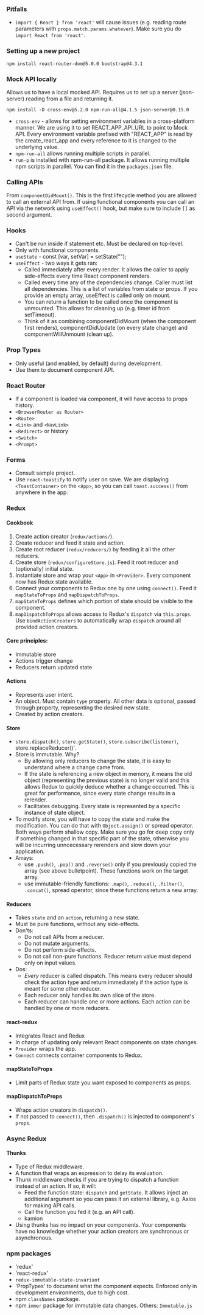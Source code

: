 ### Pitfalls

- `import { React } from 'react'` will cause issues (e.g. reading route parameters with `props.match.params.whatever`). Make sure you do `import React from 'react'`.

### Setting up a new project

    npm install react-router-dom@5.0.0 bootstrap@4.3.1

### Mock API locally

Allows us to have a local mocked API. Requires us to set up a server (json-server) reading from a file and returning it.

    npm install -D cross-env@5.2.0 npm-run-all@4.1.5 json-server@0.15.0

- `cross-env` - allows for setting environment variables in a cross-platform manner. We are using it to set REACT_APP_API_URL to point to Mock API. Every environment variable prefixed with "REACT_APP" is read by the create_react_app and every reference to it is changed to the underlying value.
- `npm-run-all` allows running multiple scripts in parallel.
- `run-p` is installed with npm-run-all package. It allows running multiple npm scripts in parallel. You can find it in the `packages.json` file.

### Calling APIs

From `componentDidMount()`. This is the first lifecycle method you are allowed to call an external API from. If using functional components you can call an API via the network using `useEffect()` hook, but make sure to include `[]` as second argument.

### Hooks

- Can't be run inside if statement etc. Must be declared on top-level.
- Only with functional components.
- `useState` - const [var, setVar] = setState("");
- `useEffect` - two ways it gets ran:
  - Called immediately after every render. It allows the caller to apply side-effects every time React component renders.
  - Called every time any of the dependencies change. Caller must list all dependencies. This is a list of variables from state or props. If you provide an empty array, useEffect is called only on mount.
  - You can return a function to be called once the component is unmounted. This allows for cleaning up (e.g. timer id from setTimeout).
  - Think of it as combining componentDidMount (when the component first renders), componentDidUpdate (on every state change) and componentWillUnmount (clean up).

### Prop Types

- Only useful (and enabled, by default) during development.
- Use them to document component API.

### React Router

- If a component is loaded via <Route> component, it will have access to props history.
- `<BrowserRouter as Router>`
- `<Route>`
- `<Link>` and `<NavLink>`
- `<Redirect>` or history
- `<Switch>`
- `<Prompt>`

### Forms

- Consult sample project.
- Use `react-toastify` to notify user on save. We are displaying `<ToastContainer>` on the `<App>`, so you can call `toast.success()` from anywhere in the app.

### Redux

#### Cookbook

1. Create action creator (`redux/actions/`).
2. Create reducer and feed it state and action.
3. Create root reducer (`redux/reducers/`) by feeding it all the other reducers.
4. Create store (`redux/configureStore.js`). Feed it root reducer and (optionally) initial state.
5. Instantiate store and wrap your `<App>` in `<Provider>`. Every component now has Redux state available.
6. Connect your components to Redux one by one using `connect()`. Feed it `mapStateToProps` and `mapDispatchToProps`.
7. `mapStateToProps` defines which portion of state should be visible to the component.
8. `mapDispatchToProps` allows access to Redux's `dispatch` via `this.props`. Use `bindActionCreators` to automatically wrap `dispatch` around all provided action creators.

#### Core principles:

- Immutable store
- Actions trigger change
- Reducers return updated state

#### Actions

- Represents user intent.
- An object. Must contain `type` property. All other data is optional, passed through property, representing the desired new state.
- Created by action creators.

#### Store

- `store.dispatch()`, `store.getState()`, `store.subscribe(listener)`, store.replaceReducer()`.
- Store is immutable. Why?
  - By allowing only reducers to change the state, it is easy to understand where a change came from.
  - If the state is referencing a new object in memory, it means the old object (representing the previous state) is no longer valid and this allows Redux to quickly deduce whether a change occurred. This is great for performance, since every state change results in a rerender.
  - Facilitates debugging. Every state is represented by a specific instance of state object.
- To modify store, you will have to copy the state and make the modification. You can do that with `Object.assign()` or spread operator. Both ways perform shallow copy. Make sure you go for deep copy only if something changed in that specific part of the state, otherwise you will be incurring unncecessary rerenders and slow down your application.
- Arrays:
  - use `.push()`, `.pop()` and `.reverse()` only if you previously copied the array (see above bulletpoint). These functions work on the target array.
  - use immutable-friendly functions: `.map()`, `.reduce()`, `.filter()`, `.concat()`, spread operator, since these functions return a new array.

#### Reducers

- Takes `state` and an `action`, returning a new state.
- Must be pure functions, without any side-effects.
- Don'ts:
  - Do not call APIs from a reducer.
  - Do not mutate arguments.
  - Do not perform side-effects.
  - Do not call non-pure functions. Reducer return value must depend only on input values.
- Dos:
  - _Every_ reducer is called dispatch. This means every reducer should check the action type and return immediately if the action type is meant for some other reducer.
  - Each reducer only handles its own slice of the store.
  - Each reducer can handle one or more actions. Each action can be handled by one or more reducers.

#### react-redux

- Integrates React and Redux
- In charge of updating only relevant React components on state changes.
- `Provider` wraps the app.
- `Connect` connects container components to Redux.

#### mapStateToProps

- Limit parts of Redux state you want exposed to components as props.

#### mapDispatchToProps

- Wraps action creators in `dispatch()`.
- If not passed to `connect()`, then `.dispatch()` is injected to component's `props`.

### Async Redux

#### Thunks

- Type of Redux middleware.
- A function that wraps an expression to delay its evaluation.
- Thunk middleware checks if you are trying to dispatch a function instead of an action. If so, it will:
  - Feed the function state: `dispatch` and `getState`. It allows inject an additional argument so you can pass it an external library, e.g. Axios for making API calls.
  - Call the function you fed it (e.g. an API call).
  - kamion
- Using thunks has no impact on your components. Your components have no knowledge whether your action creators are synchronous or asynchronous.

### npm packages

- 'redux'
- 'react-redux'
- `redux-immutable-state-invariant`
- 'PropTypes' to document what the component expects. Enforced only in development environments, due to high cost.
- npm `classNames` package.
- npm `immer` package for immutable data changes. Others: `Immutable.js`

